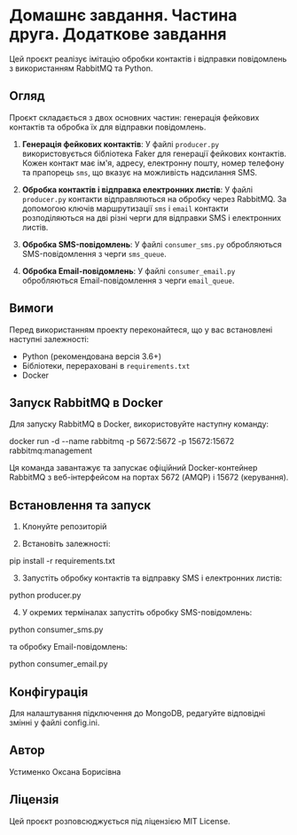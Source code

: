 # Домашнє завдання. Частина друга. Додаткове завдання

Цей проєкт реалізує імітацію обробки контактів і відправки повідомлень з використанням RabbitMQ та Python.

## Огляд

Проєкт складається з двох основних частин: генерація фейкових контактів та обробка їх для відправки повідомлень.

1. **Генерація фейкових контактів**: У файлі `producer.py` використовується бібліотека Faker для генерації фейкових контактів. Кожен контакт має ім'я, адресу, електронну пошту, номер телефону та прапорець `sms`, що вказує на можливість надсилання SMS.

2. **Обробка контактів і відправка електронних листів**: У файлі `producer.py` контакти відправляються на обробку через RabbitMQ. За допомогою ключів маршрутизації `sms` і `email` контакти розподіляються на дві різні черги для відправки SMS і електронних листів.

3. **Обробка SMS-повідомлень**: У файлі `consumer_sms.py` обробляються SMS-повідомлення з черги `sms_queue`.

4. **Обробка Email-повідомлень**: У файлі `consumer_email.py` обробляються Email-повідомлення з черги `email_queue`.

## Вимоги

Перед використанням проекту переконайтеся, що у вас встановлені наступні залежності:

- Python (рекомендована версія 3.6+)
- Бібліотеки, перераховані в `requirements.txt`
- Docker

## Запуск RabbitMQ в Docker

Для запуску RabbitMQ в Docker, використовуйте наступну команду:

docker run -d --name rabbitmq -p 5672:5672 -p 15672:15672 rabbitmq:management

Ця команда завантажує та запускає офіційний Docker-контейнер RabbitMQ з веб-інтерфейсом на портах 5672 (AMQP) і 15672 (керування).

## Встановлення та запуск
1. Клонуйте репозиторій

2. Встановіть залежності:

pip install -r requirements.txt

3. Запустіть обробку контактів та відправку SMS і електронних листів:

python producer.py

4. У окремих терміналах запустіть обробку SMS-повідомлень:

python consumer_sms.py

та обробку Email-повідомлень:

python consumer_email.py

## Конфігурація
Для налаштування підключення до MongoDB, редагуйте відповідні змінні у файлі config.ini.

## Автор
Устименко Оксана Борисівна

## Ліцензія
Цей проєкт розповсюджується під ліцензією MIT License.
